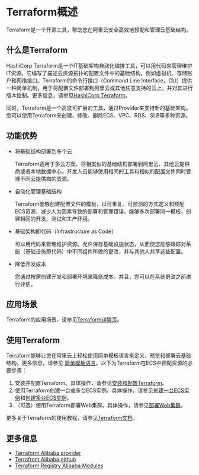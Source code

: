 # Terraform概述

Terraform是一个开源工具，帮助您在阿里云安全高效地预配和管理云基础结构。

## 什么是Terraform

HashiCorp Terraform是一个IT基础架构自动化编排工具，可以用代码来管理维护IT资源。它编写了描述云资源拓扑的配置文件中的基础结构，例如虚拟机、存储账户和网络接口。Terraform的命令行接口（Command Line Interface，CLI）提供一种简单机制，用于将配置文件部署到阿里云或其他任意支持的云上，并对其进行版本控制。更多信息，请参见[HashiCorp Terraform](https://www.terraform.io/)。

同时，Terraform是一个高度可扩展的工具，通过Provider来支持新的基础架构。您可以使用Terraform来创建、修改、删除ECS、VPC、RDS、SLB等多种资源。

## 功能优势

-   将基础结构部署到多个云

    Terraform适用于多云方案，将相类似的基础结构部署到阿里云、其他云提供商或者本地数据中心。开发人员能够使用相同的工具和相似的配置文件同时管理不同云提供商的资源。

-   自动化管理基础结构

    Terraform能够创建配置文件的模板，以可重复、可预测的方式定义和预配ECS资源，减少人为因素导致的部署和管理错误。能够多次部署同一模板，创建相同的开发、测试和生产环境。

-   基础架构即代码（Infrastructure as Code）

    可以用代码来管理维护资源。允许保存基础设施状态，从而使您能够跟踪对系统（基础设施即代码）中不同组件所做的更改，并与其他人共享这些配置。

-   降低开发成本

    您通过按需创建开发和部署环境来降低成本。并且，您可以在系统更改之前进行评估。


## 应用场景

Terraform的应用场景，请参见[Terraform详情页](https://www.alibabacloud.com/solutions/devops/terraform)。

## 使用Terraform

Terraform能够让您在阿里云上轻松使用简单模板语言来定义、预览和部署云基础结构。更多信息，请参见 [简单模板语言](https://www.terraform.io/docs/configuration/syntax.html)。以下为Terraform在ECS中预配资源的必要步骤：

1.  安装并配置Terraform。具体操作，请参见[安装和配置Terraform](/intl.zh-CN/部署与弹性/Terraform/安装和配置Terraform.md)。
2.  使用Terraform创建一台或多台ECS实例。具体操作，请参见[创建一台ECS实例]()和[创建多台ECS实例]()。
3.  （可选）使用Terraform部署Web集群。具体操作，请参见[部署Web集群](/intl.zh-CN/部署与弹性/Terraform/部署Web集群.md)。

更多关于Terraform的使用教程，请参见[Terraform文档](https://help.aliyun.com/product/95817.html)。

## 更多信息

-   [Terraform Alibaba provider](https://www.terraform.io/docs/providers/alicloud/index.html)
-   [Terrafrom Alibaba github](https://github.com/alibaba/terraform-provider)
-   [Terraform Registry Alibaba Modules](https://registry.terraform.io/browse?provider=alicloud)

